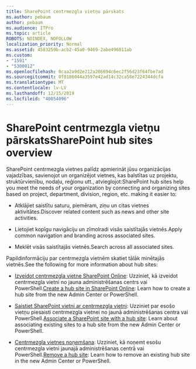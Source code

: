 ```yaml
---
title: SharePoint centrmezgla vietņu pārskats
ms.author: pebaum
author: pebaum
ms.audience: ITPro
ms.topic: article
ROBOTS: NOINDEX, NOFOLLOW
localization_priority: Normal
ms.assetid: 4583259b-acb2-45a0-9469-2abe496011ab
ms.custom:
- "1591"
- "5300012"
ms.openlocfilehash: 0caa2a9d2e212a206694c6ec2f56d23f64fbe7ad
ms.sourcegitcommit: 0f0186044a3597e42ad14c32ca58e7224344dcfa
ms.translationtype: MT
ms.contentlocale: lv-LV
ms.lasthandoff: 12/15/2019
ms.locfileid: "40054096"
---
```

# <a name="sharepoint-hub-sites-overview"></a><span data-ttu-id="f8c9e-102">SharePoint centrmezgla vietņu pārskats</span><span class="sxs-lookup"><span data-stu-id="f8c9e-102">SharePoint hub sites overview</span></span>

<span data-ttu-id="f8c9e-103">SharePoint centrmezgla vietnes palīdz apmierināt jūsu organizācijas vajadzības, savienojot un organizējot vietnes, kas balstītas uz projektu, struktūrvienību, nodaļu, reģionu utt., atvieglojot:</span><span class="sxs-lookup"><span data-stu-id="f8c9e-103">SharePoint hub sites help you meet the needs of your organization by connecting and organizing sites based on project, department, division, region, etc. making it easier to:</span></span>

- <span data-ttu-id="f8c9e-104">Atklājiet saistītu saturu, piemēram, ziņu un citas vietnes aktivitātes.</span><span class="sxs-lookup"><span data-stu-id="f8c9e-104">Discover related content such as news and other site activities.</span></span>

- <span data-ttu-id="f8c9e-105">Lietojiet kopīgu navigāciju un zīmolradi visās saistītajās vietnēs.</span><span class="sxs-lookup"><span data-stu-id="f8c9e-105">Apply common navigation and branding across associated sites.</span></span> 

- <span data-ttu-id="f8c9e-106">Meklēt visās saistītajās vietnēs.</span><span class="sxs-lookup"><span data-stu-id="f8c9e-106">Search across all associated sites.</span></span>

<span data-ttu-id="f8c9e-107">Papildinformāciju par centrmezgla vietnēm skatiet tālāk minētajās vietnēs.</span><span class="sxs-lookup"><span data-stu-id="f8c9e-107">See the following for more information about hub sites:</span></span>
- <span data-ttu-id="f8c9e-108">[Izveidot centrmezgla vietne SharePoint Online](https://docs.microsoft.com/sharepoint/create-hub-site): Uzziniet, kā izveidot centrmezgla vietni no jauna administrēšanas centrs vai PowerShell.</span><span class="sxs-lookup"><span data-stu-id="f8c9e-108">[Create a hub site in SharePoint Online](https://docs.microsoft.com/sharepoint/create-hub-site): Learn how to create a hub site from the new Admin Center or PowerShell.</span></span>

- <span data-ttu-id="f8c9e-109">[Saistiet SharePoint vietni ar centrmezgla vietni](https://support.office.com/article/associate-a-sharepoint-site-with-a-hub-site-ae0009fd-af04-4d3d-917d-88edb43efc05): Uzziniet par esošo vietņu piesaisti centrmezgla vietnei no jaunā administrēšanas centra vai PowerShell.</span><span class="sxs-lookup"><span data-stu-id="f8c9e-109">[Associate a SharePoint site with a hub site](https://support.office.com/article/associate-a-sharepoint-site-with-a-hub-site-ae0009fd-af04-4d3d-917d-88edb43efc05): Learn about associating existing sites to a hub site from the new Admin Center or PowerShell.</span></span>

- <span data-ttu-id="f8c9e-110">[Centrmezgla vietnes noņemšana](https://docs.microsoft.com/sharepoint/remove-hub-site): Uzziniet, kā noņemt esošu centrmezgla vietni jaunajā administrēšanas centrā vai PowerShell.</span><span class="sxs-lookup"><span data-stu-id="f8c9e-110">[Remove a hub site](https://docs.microsoft.com/sharepoint/remove-hub-site): Learn how to remove an existing hub site in the new Admin Center or PowerShell.</span></span>

